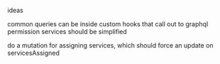 ideas

common queries can be inside custom hooks that call out to graphql
permission services should be simplified

do a mutation for assigning services, which should force an update on servicesAssigned
